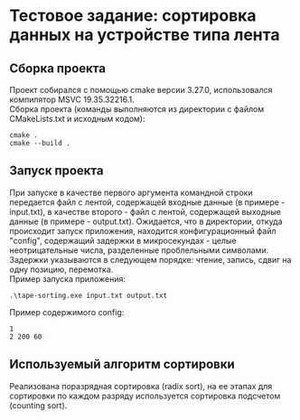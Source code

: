 # Тестовое задание: сортировка данных на устройстве типа лента
## Сборка проекта
Проект собирался с помощью cmake версии 3.27.0, использовался компилятор MSVC 19.35.32216.1.  
Сборка проекта (команды выполняются из директории с файлом CMakeLists.txt и исходным кодом):
```
cmake .
cmake --build .
```
## Запуск проекта
При запуске в качестве первого аргумента командной строки передается файл с лентой, содержащей входные данные 
(в примере - input.txt), в качестве второго - файл с лентой, содержащей выходные данные (в примере - output.txt).
Ожидается, что в директории, откуда происходит запуск приложения, находится конфигурационный файл "config", содержащий 
задержки в микросекундах - целые неотрицательные числа, разделенные проблельными символами. Задержки указываются в 
следующем порядке: чтение, запись, сдвиг на одну позицию, перемотка.  
Пример запуска приложения:
```
.\tape-sorting.exe input.txt output.txt
```
Пример содержимого config:
```
1
2 200 60

```

## Используемый алгоритм сортировки
Реализована поразрядная сортировка (radix sort), на ее этапах для сортировки по каждом разряду используется сортировка 
подсчетом (counting sort).